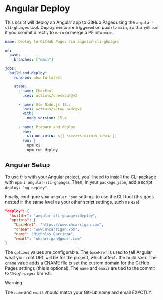 # Angular Deploy

This script will deploy an Angular app to GitHub Pages using the `angular-cli-ghpages` tool. Deployments are triggered on push to `main`, so this will run if you commit directly to `main` or merge a PR into `main`.

```yaml
name: Deploy to GitHub Pages via angular-cli-ghpages

on:
  push:
    branches: ["main"]

jobs:
  build-and-deploy:
    runs-on: ubuntu-latest

    steps:
      - name: Checkout
        uses: actions/checkout@v2

      - name: Use Node.js 15.x
        uses: actions/setup-node@v2
        with:
          node-version: 15.x

      - name: Prepare and deploy
        env:
          GITHUB_TOKEN: ${{ secrets.GITHUB_TOKEN }}
        run: |
          npm ci
          npm run deploy
```

## Angular Setup

To use this with your Angular project, you'll need to install the CLI package with `npm i angular-cli-ghpages`. Then, in your `package.json`, add a script `deploy: "ng deploy"`.

Finally, configure your `angular.json` settings to use the CLI tool (this goes nested in the same level as your other script settings, such as `e2e`):

```json
"deploy": {
  "builder": "angular-cli-ghpages:deploy",
  "options": {
    "baseHref": "https://www.nhcarrigan.com",
    "cname": "www.nhcarrigan.com",
    "name": "Nicholas Carrigan",
    "email": "nhcarrigan@gmail.com"
}
```

The `options` values are configurable. The `baseHref` is used to tell Angular what your root URL will be for the project, which affects the build step. The `cname` value adds a CNAME file to set the custom domain for the GitHub Pages settings (this is optional). The `name` and `email` are tied to the commit to the `gh-pages` branch.

> [!WARNING]
> The `name` and `email` should match your GitHub name and email EXACTLY.

